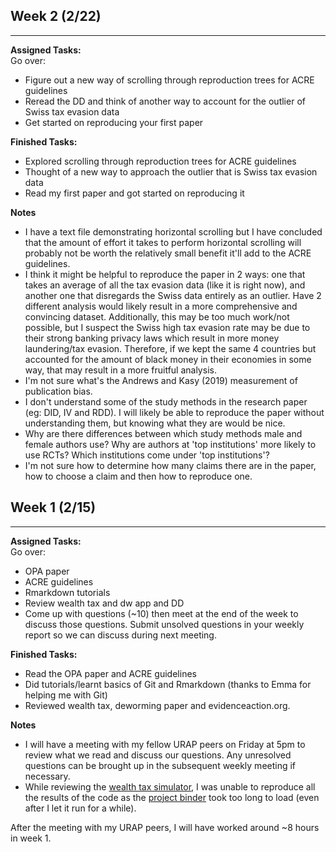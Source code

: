 ## Week 2 (2/22)
_______________
**Assigned Tasks:**  
Go over:
- Figure out a new way of scrolling through reproduction trees for ACRE guidelines
- Reread the DD and think of another way to account for the outlier of Swiss tax evasion data
- Get started on reproducing your first paper

**Finished Tasks:**
- Explored scrolling through reproduction trees for ACRE guidelines
- Thought of a new way to approach the outlier that is Swiss tax evasion data
- Read my first paper and got started on reproducing it

**Notes**
- I have a text file demonstrating horizontal scrolling but I have concluded that the amount of effort it takes to perform horizontal scrolling will probably not be worth the relatively small benefit it'll add to the ACRE guidelines.
- I think it might be helpful to reproduce the paper in 2 ways: one that takes an average of all the tax evasion data (like it is right now), and another one that disregards the Swiss data entirely as an outlier. Have 2 different analysis would likely result in a more comprehensive and convincing dataset. Additionally, this may be too much work/not possible, but I suspect the Swiss high tax evasion rate may be due to their strong banking privacy laws which result in more money laundering/tax evasion. Therefore, if we kept the same 4 countries but accounted for the amount of black money in their economies in some way, that may result in a more fruitful analysis.
- I'm not sure what's the Andrews and Kasy (2019) measurement of publication bias.
- I don't understand some of the study methods in the research paper (eg: DID, IV and RDD). I will likely be able to reproduce the paper without understanding them, but knowing what they are would be nice.
- Why are there differences between which study methods male and female authors use? Why are authors at 'top institutions' more likely to use RCTs? Which institutions come under 'top institutions'?
- I'm not sure how to determine how many claims there are in the paper, how to choose a claim and then how to reproduce one.

## Week 1 (2/15)
_______________
**Assigned Tasks:**  
Go over:
- OPA paper
- ACRE guidelines
- Rmarkdown tutorials
- Review wealth tax and dw app and DD
- Come up with questions (~10) then meet at the end of the week to discuss those questions. Submit unsolved questions in your weekly report so we can discuss during next meeting.

**Finished Tasks:**
- Read the OPA paper and ACRE guidelines
- Did tutorials/learnt basics of Git and Rmarkdown (thanks to Emma for helping me with Git)
- Reviewed wealth tax, deworming paper and evidenceaction.org.

**Notes**
- I will have a meeting with my fellow URAP peers on Friday at 5pm to review what we read and discuss our questions. Any unresolved questions can be brought up in the subsequent weekly meeting if necessary.
- While reviewing the [wealth tax simulator](http://wealthtaxsimulator.org/analysis/#7_-_visualization), I was unable to reproduce all the results of the code as the [project binder](https://mybinder.org/v2/gh/fhoces/opa-wealthtax/master?urlpath=rstudio) took too long to load (even after I let it run for a while).

After the meeting with my URAP peers, I will have worked around ~8 hours in week 1.
